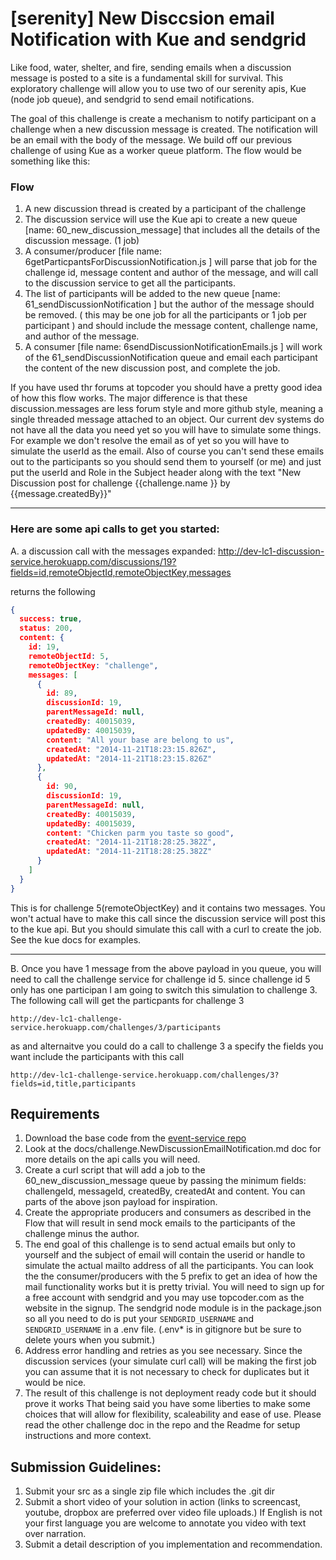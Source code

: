 # [serenity] New Disccsion email Notification with Kue and sendgrid


Like food, water, shelter, and fire, sending emails when a discussion message is posted to a site is a fundamental skill for survival.  This exploratory challenge will allow you to use two of our serenity apis, Kue (node job queue), and sendgrid to send email notifications.


The goal of this challenge is create a mechanism to notify participant on a challenge when a new discussion message is created.   The notification will be an email with the body of the message. We build off our previous challenge of using Kue as a worker queue platform.  The flow would be something like this:

### Flow
 1. A new discussion thread is created by a participant of the challenge
 2. The discussion service will use the Kue api to create a new queue [name: 60_new_discussion_message] that includes all the details of the discussion message. (1 job)
 3. A consumer/producer  [file name: 6getParticpantsForDiscussionNotification.js ]  will parse that job for the challenge id, message content and author of the message, and will call to the discussion service to get all the participants.
 4. The list of participants will be added to the new queue [name: 61_sendDiscussionNotification ] but the author of the message should be removed. (  this may be one job for all the participants or 1 job per participant ) and should include the message content, challenge name, and author of the message.
 5. A consumer [file name: 6sendDiscussionNotificationEmails.js ] will work of the  61_sendDiscussionNotification queue and email each participant the content of the new discussion post, and complete the job.

 If you have used thr forums at topcoder you should have a pretty good idea of how this flow works.   The major difference is that these discussion.messages are less forum style and more github style, meaning a single threaded message attached to an object.  Our current dev systems do not have all the data you need yet so you will have to simulate some things.  For example we don't resolve the email as of yet so you will have to simulate the userId as the email.  Also of course you can't send these emails out to the participants so you should send them to yourself (or me) and just put the userId and Role in the Subject header along with the text "New Discussion post for challenge {{challenge.name }} by {{message.createdBy}}"

 ---

### Here are some api calls to get you started:

A.  a discussion call with the messages expanded:
    http://dev-lc1-discussion-service.herokuapp.com/discussions/19?fields=id,remoteObjectId,remoteObjectKey,messages

returns the following

```json
{
  success: true,
  status: 200,
  content: {
    id: 19,
    remoteObjectId: 5,
    remoteObjectKey: "challenge",
    messages: [
      {
        id: 89,
        discussionId: 19,
        parentMessageId: null,
        createdBy: 40015039,
        updatedBy: 40015039,
        content: "All your base are belong to us",
        createdAt: "2014-11-21T18:23:15.826Z",
        updatedAt: "2014-11-21T18:23:15.826Z"
      },
      {
        id: 90,
        discussionId: 19,
        parentMessageId: null,
        createdBy: 40015039,
        updatedBy: 40015039,
        content: "Chicken parm you taste so good",
        createdAt: "2014-11-21T18:28:25.382Z",
        updatedAt: "2014-11-21T18:28:25.382Z"
      }
    ]
  }
}
```

This is for challenge 5(remoteObjectKey) and it contains two messages.   You won't actual have to make this call since the discussion service will post this to the kue api.   But you should simulate this call with a curl to create the job.    See the kue docs for examples.

---

B.  Once you have 1 message from the above payload in you queue, you will need to call the challenge service for challenge id 5.  since challenge id 5 only has one participan I am going to switch this simulation to challenge 3.  The following call will get the particpants for challenge 3

    http://dev-lc1-challenge-service.herokuapp.com/challenges/3/participants

as and alternaitve you could do a call to challenge 3 a specify the fields you want include the participants with this call

    http://dev-lc1-challenge-service.herokuapp.com/challenges/3?fields=id,title,participants


## Requirements

1. Download the base code from the [event-service repo](https://github.com/appirio-tech/lc1-event-service)
2. Look at the docs/challenge.NewDiscussionEmailNotification.md doc for more details on the api calls you will need.
3. Create a curl script that will add a job to the  60_new_discussion_message queue by passing the minimum fields:  challengeId, messageId, createdBy, createdAt and content.   You can parts of the above json payload for inspiration.
4.  Create the appropriate producers and consumers as described in the Flow that will result in send mock emails to the participants of the challenge minus the author.
5. The end goal of this challenge is to send actual emails but only to yourself and the subject of email will contain the userid or handle to simulate the actual mailto address of all the participants.  You can look the the consumer/producers with the 5 prefix to get an idea of how the mail functionality works but it is pretty trivial.    You will need to sign up for a free account with sendgrid and you may use topcoder.com as the website in the signup.  The sendgrid node module is in the package.json so all you need to do is put your `SENDGRID_USERNAME` and `SENDGRID_USERNAME`  in a .env file.  (.env* is in gitignore but be sure to delete yours when you submit.)
6. Address error handling and retries as you see necessary.  Since the discussion services (your simulate curl call) will be making the first job you can assume that it is not necessary to check for duplicates but it would be nice.
7. The result of this challenge is not deployment ready code but it should prove it works That being said you have some liberties to make some choices that will allow for flexibility, scaleability and ease of use.  Please read the other challenge doc in the repo and the Readme for setup instructions and more context.

## Submission Guidelines:
1. Submit your src as a single zip file which includes the .git dir
2. Submit a short video of your solution in action (links to screencast, youtube, dropbox are preferred over video file uploads.)  If English is not your first language you are welcome to annotate you video with text over narration.
3. Submit a detail description of you implementation and recommendation.  
